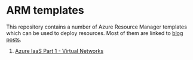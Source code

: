 # ARM templates
This repository contains a number of Azure Resource Manager templates which can be used to deploy resources. Most of them are linked to [blog posts](http://thecloudguy.uk/).

1. [Azure IaaS Part 1 - Virtual Networks](https://github.com/thecloud-guy/arm-templates/tree/master/Azure%20IaaS%20Part%201%20-%20Virtual%20Networks)